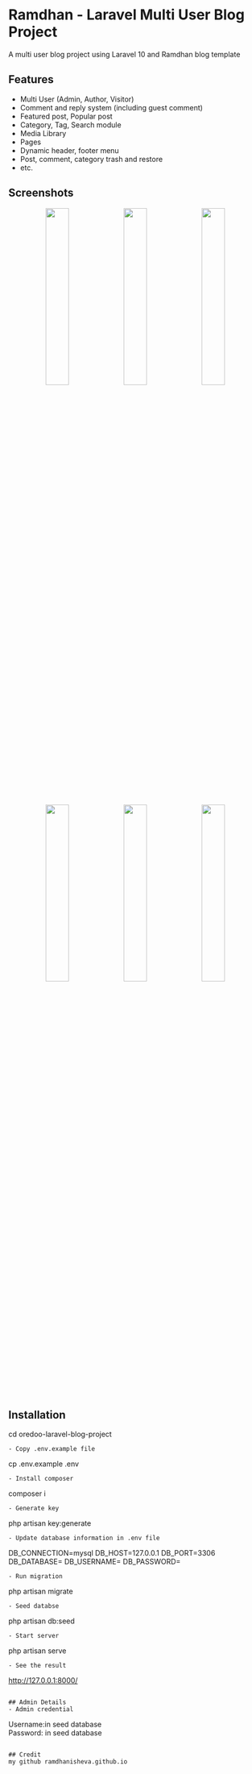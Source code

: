 # Ramdhan - Laravel Multi User Blog Project

A multi user blog project using Laravel 10 and Ramdhan blog template

## Features

- Multi User (Admin, Author, Visitor)
- Comment and reply system (including guest comment)
- Featured post, Popular post
- Category, Tag, Search module
- Media Library
- Pages
- Dynamic header, footer menu
- Post, comment, category trash and restore
- etc.

## Screenshots
<p align="center" width="100%">
    <img width="30%" src="https://raw.githubusercontent.com/alsayeedar/oredoo-laravel-blog-project/main/Screenshots/Screenshot_1.png"/>
    <img width="30%" src="https://raw.githubusercontent.com/alsayeedar/oredoo-laravel-blog-project/main/Screenshots/Screenshot_2.png"/>
    <img width="30%" src="https://raw.githubusercontent.com/alsayeedar/oredoo-laravel-blog-project/main/Screenshots/Screenshot_3.png"/>
</p>
<p align="center" width="100%">
    <img width="30%" src="https://raw.githubusercontent.com/alsayeedar/oredoo-laravel-blog-project/main/Screenshots/Screenshot_4.png"/>
    <img width="30%" src="https://raw.githubusercontent.com/alsayeedar/oredoo-laravel-blog-project/main/Screenshots/Screenshot_5.png"/>
    <img width="30%" src="https://raw.githubusercontent.com/alsayeedar/oredoo-laravel-blog-project/main/Screenshots/Screenshot_6.png"/>
</p>

## Installation

cd oredoo-laravel-blog-project
```
- Copy .env.example file
```
cp .env.example .env
```
- Install composer
```
composer i
```
- Generate key
```
php artisan key:generate
```
- Update database information in .env file
```
DB_CONNECTION=mysql
DB_HOST=127.0.0.1
DB_PORT=3306
DB_DATABASE=
DB_USERNAME=
DB_PASSWORD=
```
- Run migration
```
php artisan migrate
```
- Seed databse
```
php artisan db:seed
```
- Start server
```
php artisan serve
```
- See the result
```
http://127.0.0.1:8000/
```

## Admin Details
- Admin credential
```
Username:in seed database   
Password: in seed database
```

## Credit
my github ramdhanisheva.github.io
